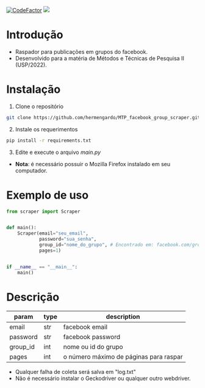 
[![CodeFactor](https://www.codefactor.io/repository/github/hermengardo/mtp_facebook_group_scraper/badge)](https://www.codefactor.io/repository/github/hermengardo/mtp_facebook_group_scraper) ![](https://img.shields.io/maintenance/no/2022)

# Introdução
- Raspador para publicações em grupos do facebook.
- Desenvolvido para a matéria de Métodos e Técnicas de Pesquisa II (USP/2022).

# Instalação

1. Clone o repositório
```sh
git clone https://github.com/hermengardo/MTP_facebook_group_scraper.git
```

2. Instale os requerimentos
```sh
pip install -r requirements.txt
```

3. Edite e execute o arquivo *main.py*

- **Nota**: é necessário possuir o Mozilla Firefox instalado em seu computador.

# Exemplo de uso

```python
from scraper import Scraper


def main():
    Scraper(email="seu_email",
            password="sua_senha",
            group_id="nome_do_grupo", # Encontrado em: facebook.com/groups/nome_do_grupo
            pages=1)


if __name__ == "__main__":
    main()
```

# Descrição
| param         | type       | description |
| ------------- | ------------- | ----------- |
| email | str | facebook email |
| password | str | facebook password |
| group_id | int | nome ou id do grupo |
| pages| int | o número máximo de páginas para raspar ||

- Qualquer falha de coleta será salva em "log.txt"
- Não é necessário instalar o Geckodriver ou qualquer outro webdriver.
